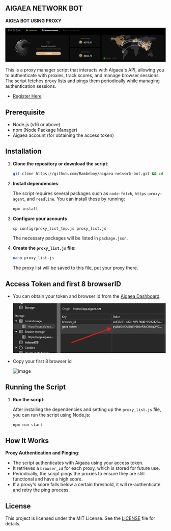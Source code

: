 ## AIGAEA NETWORK BOT

**AIGEA BOT USING PROXY**

![banner](assets/image2.png)

This is a proxy manager script that interacts with Aigaea's API, allowing you to authenticate with proxies, track scores, and manage browser sessions. The script fetches proxy lists and pings them periodically while managing authentication sessions.

- [Register Here](https://app.aigaea.net/register?ref=gauvzAZi8GQyog)

## Prerequisite

- Node.js (v16 or above)
- npm (Node Package Manager)
- Aigaea account (for obtaining the access token)

## Installation

1. **Clone the repository or download the script**:
   ```bash
   git clone https://github.com/Rambeboy/aigaea-network-bot.git && cd aigaea-network-bot
   ```

2. **Install dependencies**:

   The script requires several packages such as `node-fetch`, `https-proxy-agent`, and `readline`. You can install these by running:

   ```bash
   npm install
   ```

3. **Configure your accounts**
   ```bash
   cp config/proxy_list_tmp.js proxy_list.js
   ```

   The necessary packages will be listed in `package.json`.

4. **Create the `proxy_list.js` file**:

   ```bash
   nano proxy_list.js
   ```

   The proxy list will be saved to this file, put your proxy there.


## Access Token and first 8 browserID

- You can obtain your token and browser id from the [Aigaea Dashboard](https://app.aigaea.net/register?ref=gauvzAZi8GQyog).

  ![gaea-token](assets/image-1.png)

- Copy your first 8 browser id

  ![image](https://github.com/user-attachments/assets/15f23b20-951a-4963-91f3-2277b9db1b26)


## Running the Script

1. **Run the script**:

   After installing the dependencies and setting up the `proxy_list.js` file, you can run the script using Node.js:

   ```bash
   npm run start
   ```


## How It Works

**Proxy Authentication and Pinging**:
- The script authenticates with Aigaea using your access token.
- It retrieves a `browser_id` for each proxy, which is stored for future use.
- Periodically, the script pings the proxies to ensure they are still functional and have a high score.
- If a proxy's score falls below a certain threshold, it will re-authenticate and retry the ping process.

## License

This project is licensed under the MIT License. See the [LICENSE](LICENSE) file for details.
